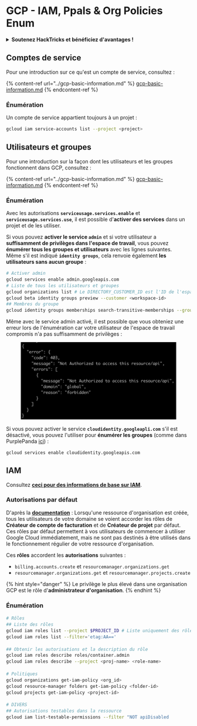 # GCP - IAM, Ppals & Org Policies Enum

<details>

<summary><strong>Soutenez HackTricks et bénéficiez d'avantages !</strong></summary>

* Si vous souhaitez voir votre **entreprise annoncée dans HackTricks** ou si vous souhaitez accéder à la **dernière version de PEASS ou télécharger HackTricks en PDF**, consultez les [**PLANS D'ABONNEMENT**](https://github.com/sponsors/carlospolop) !
* Obtenez le [**swag officiel PEASS & HackTricks**](https://peass.creator-spring.com)
* Découvrez [**The PEASS Family**](https://opensea.io/collection/the-peass-family), notre collection d'[**NFTs**](https://opensea.io/collection/the-peass-family) exclusifs
* **Rejoignez le** 💬 [**groupe Discord**](https://discord.gg/hRep4RUj7f) ou le [**groupe Telegram**](https://t.me/peass) ou **suivez** moi sur **Twitter** 🐦 [**@carlospolopm**](https://twitter.com/carlospolopm).
* **Partagez vos astuces de piratage en soumettant des PR aux** [**dépôts Github HackTricks**](https://github.com/carlospolop/hacktricks) et [**HackTricks Cloud**](https://github.com/carlospolop/hacktricks-cloud).

</details>

## Comptes de service

Pour une introduction sur ce qu'est un compte de service, consultez :

{% content-ref url="../gcp-basic-information.md" %}
[gcp-basic-information.md](../gcp-basic-information.md)
{% endcontent-ref %}

### Énumération

Un compte de service appartient toujours à un projet :

```bash
gcloud iam service-accounts list --project <project>
```

## Utilisateurs et groupes

Pour une introduction sur la façon dont les utilisateurs et les groupes fonctionnent dans GCP, consultez :

{% content-ref url="../gcp-basic-information.md" %}
[gcp-basic-information.md](../gcp-basic-information.md)
{% endcontent-ref %}

### Énumération

Avec les autorisations **`serviceusage.services.enable`** et **`serviceusage.services.use`**, il est possible d'**activer des services** dans un projet et de les utiliser.

Si vous pouvez **activer le service `admin`** et si votre utilisateur a **suffisamment de privilèges dans l'espace de travail**, vous pouvez **énumérer tous les groupes et utilisateurs** avec les lignes suivantes.\
Même s'il est indiqué **`identity groups`**, cela renvoie également **les utilisateurs sans aucun groupe** :

```bash
# Activer admin
gcloud services enable admin.googleapis.com
# Liste de tous les utilisateurs et groupes
gcloud organizations list # Le DIRECTORY_CUSTOMER_ID est l'ID de l'espace de travail
gcloud beta identity groups preview --customer <workspace-id>
## Membres du groupe
gcloud identity groups memberships search-transitive-memberships --group-email=email@group.com
```

Même avec le service admin activé, il est possible que vous obteniez une erreur lors de l'énumération car votre utilisateur de l'espace de travail compromis n'a pas suffisamment de privilèges :

<figure><img src="../../../.gitbook/assets/image (5).png" alt=""><figcaption></figcaption></figure>

Si vous pouvez activer le service **`cloudidentity.googleapli.com`** s'il est désactivé, vous pouvez l'utiliser pour **énumérer les groupes** (comme dans PurplePanda [ici](https://github.com/carlospolop/PurplePanda/blob/master/intel/google/discovery/disc\_groups\_users.py)) :

```
gcloud services enable cloudidentity.googleapis.com
```

## IAM

Consultez [**ceci pour des informations de base sur IAM**](../gcp-basic-information.md#iam-roles).

### Autorisations par défaut

D'après la [**documentation**](https://cloud.google.com/resource-manager/docs/default-access-control) : Lorsqu'une ressource d'organisation est créée, tous les utilisateurs de votre domaine se voient accorder les rôles de **Créateur de compte de facturation** et de **Créateur de projet** par défaut. Ces rôles par défaut permettent à vos utilisateurs de commencer à utiliser Google Cloud immédiatement, mais ne sont pas destinés à être utilisés dans le fonctionnement régulier de votre ressource d'organisation.

Ces **rôles** accordent les **autorisations** suivantes :

* `billing.accounts.create` et `resourcemanager.organizations.get`
* `resourcemanager.organizations.get` et `resourcemanager.projects.create`

{% hint style="danger" %}
Le privilège le plus élevé dans une organisation GCP est le rôle d'**administrateur d'organisation**.
{% endhint %}

### Énumération

```bash
# Rôles
## Liste des rôles
gcloud iam roles list --project $PROJECT_ID # Liste uniquement des rôles personnalisés
gcloud iam roles list --filter='etag:AA=='

## Obtenir les autorisations et la description du rôle
gcloud iam roles describe roles/container.admin
gcloud iam roles describe --project <proj-name> <role-name>

# Politiques
gcloud organizations get-iam-policy <org_id>
gcloud resource-manager folders get-iam-policy <folder-id>
gcloud projects get-iam-policy <project-id>

# DIVERS
## Autorisations testables dans la ressource
gcloud iam list-testable-permissions --filter "NOT apiDisabled